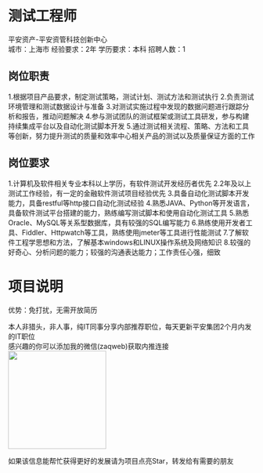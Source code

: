 # 测试工程师
平安资产-平安资管科技创新中心  
城市：上海市 经验要求：2年 学历要求：本科  招聘人数：1

## 岗位职责
1.根据项目产品要求，制定测试策略，测试计划、测试方法和测试执行
 2.负责测试环境管理和测试数据设计与准备
 3.对测试实施过程中发现的数据问题进行跟踪分析和报告，推动问题解决
 4.参与测试团队的测试框架或测试工具研发，参与构建持续集成平台以及自动化测试脚本开发
 5.通过测试相关流程、策略、方法和工具等创新，努力提升测试的质量和效率中心相关产品的测试以及质量保证方面的工作

## 岗位要求
1.计算机及软件相关专业本科以上学历，有软件测试开发经历者优先 
 2.2年及以上测试工作经验，有一定的金融软件测试项目经验优先
 3.具备自动化测试脚本开发能力，具备restful等http接口自动化测试经验
 4.熟悉JAVA、Python等开发语言，具备软件测试平台搭建的能力，熟练编写测试脚本和使用自动化测试工具
 5.熟悉Oracle、MySQL等关系型数据库，具有较强的SQL编写能力
 6.熟练使用开发者工具、Fiddler、Httpwatch等工具，熟练使用jmeter等工具进行性能测试
 7.了解软件工程学思想和方法，了解基本windows和LINUX操作系统及网络知识
 8.较强的好奇心、分析问题的能力；较强的沟通表达能力；工作责任心强，细致

# 项目说明

优势：免打扰，无需开放简历

本人非猎头，非人事，纯IT同事分享内部推荐职位，每天更新平安集团2个月内发的IT职位  
感兴趣的你可以添加我的微信(zaqweb)获取内推连接  
<img src="https://github.com/zaqweb/PA-IT-JOBS/blob/master/WechatICode.jpeg"  height="200" width="200">

如果该信息能帮忙获得更好的发展请为项目点亮Star，转发给有需要的朋友




